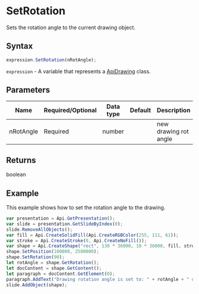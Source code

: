 # SetRotation

Sets the rotation angle to the current drawing object.

## Syntax

```javascript
expression.SetRotation(nRotAngle);
```

`expression` - A variable that represents a [ApiDrawing](../ApiDrawing.md) class.

## Parameters

| **Name** | **Required/Optional** | **Data type** | **Default** | **Description** |
| ------------- | ------------- | ------------- | ------------- | ------------- |
| nRotAngle | Required | number |  | new drawing rot angle |

## Returns

boolean

## Example

This example shows how to set the rotation angle to the drawing.

```javascript editor-pptx
var presentation = Api.GetPresentation();
var slide = presentation.GetSlideByIndex(0);
slide.RemoveAllObjects();
var fill = Api.CreateSolidFill(Api.CreateRGBColor(255, 111, 61));
var stroke = Api.CreateStroke(0, Api.CreateNoFill());
var shape = Api.CreateShape("rect", 130 * 36000, 10 * 36000, fill, stroke);
shape.SetPosition(100000, 2500000);
shape.SetRotation(90);
let rotAngle = shape.GetRotation();
let docContent = shape.GetContent();
let paragraph = docContent.GetElement(0);
paragraph.AddText("Drawing rotation angle is set to: " + rotAngle + " degrees");
slide.AddObject(shape);
```

